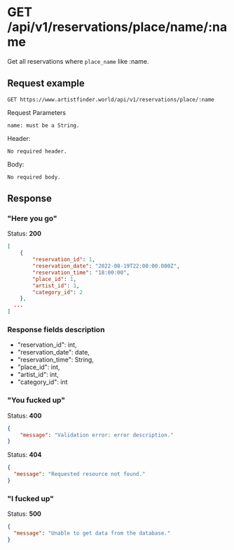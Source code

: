 # GET /api/v1/reservations/place/name/:name

Get all reservations where `place_name` like :name.

## Request example

```
GET https://www.artistfinder.world/api/v1/reservations/place/:name
```
Request Parameters
```
name: must be a String.
```
Header:
```
No required header.
```
Body:
```
No required body.
```

## Response

### "Here you go"

Status: **200**
```json
[
	{
		"reservation_id": 1,
		"reservation_date": "2022-08-19T22:00:00.000Z",
		"reservation_time": "18:00:00",
		"place_id": 1,
		"artist_id": 1,
		"category_id": 2
	},
  ...
]
```

### Response fields description

-	"reservation_id": int,
-	"reservation_date": date,
-	"reservation_time": String,
-	"place_id": int,
-	"artist_id": int,
-	"category_id": int

### "You fucked up"

Status: **400**
```json
{
	"message": "Validation error: error description."
}
```
Status: **404**
```json
{
  "message": "Requested resource not found."
}
```

### "I fucked up"

Status: **500**
```json
{
  "message": "Unable to get data from the database."
}
```